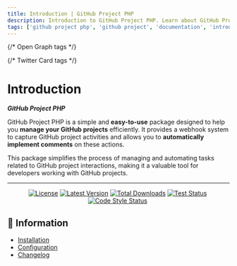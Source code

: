 ```yaml
---
title: Introduction | GitHub Project PHP
description: Introduction to GitHub Project PHP. Learn about GitHub Project PHP, its features, and how it can help you manage your GitHub projects efficiently. Get started to check out the features and functionalities of the GitHub Project PHP.
tags: ['github project php', 'github project', 'documentation', 'introduction', 'features', 'functionalities']
---
```


<head>
  <meta name="robots" content="index,follow" />
  <meta name="author" content="CSlant" />
  <link rel="canonical" href="https://docs.cslant.com/github-project-php/introduction" />
  
  {/* Open Graph tags */}
  <meta property="og:title" content="Introduction | GitHub Project PHP" />
  <meta property="og:description" content="Introduction to GitHub Project PHP. Learn about GitHub Project PHP, its features, and how it can help you manage your GitHub projects efficiently. Get starte..." />
  <meta property="og:type" content="article" />
  <meta property="og:url" content="https://docs.cslant.com/github-project-php/introduction" />
  
  {/* Twitter Card tags */}
  <meta name="twitter:card" content="summary" />
  <meta name="twitter:title" content="Introduction | GitHub Project PHP" />
  <meta name="twitter:description" content="Introduction to GitHub Project PHP. Learn about GitHub Project PHP, its features, and how it can help you manage your GitHub projects efficiently. Get starte..." />
</head>

# Introduction

**_GitHub Project PHP_** 

GitHub Project PHP is a simple and **easy-to-use** package designed to help you **manage your GitHub projects** efficiently. It provides a webhook system to capture GitHub project activities and allows you to **automatically implement comments** on these actions.

This package simplifies the process of managing and automating tasks related to GitHub project interactions, making it a valuable tool for developers working with GitHub projects.

---

<p align="center">
<a href="https://github.com/cslant/github-project-php?tab=MIT-1-ov-file"><img src="https://img.shields.io/github/license/cslant/github-project-php.svg?style=flat-square" alt="License" /></a>&nbsp;<a href="https://github.com/cslant/github-project-php/releases"><img src="https://img.shields.io/github/release/cslant/github-project-php.svg?style=flat-square" alt="Latest Version" /></a>&nbsp;<a href="https://packagist.org/packages/cslant/github-project-php"><img src="https://img.shields.io/packagist/dt/cslant/github-project-php.svg?style=flat-square" alt="Total Downloads" /></a>&nbsp;<a href="https://github.com/cslant/github-project-php/actions/workflows/setup_test.yml"><img src="https://img.shields.io/github/actions/workflow/status/cslant/github-project-php/setup_test.yml?label=tests&branch=main" alt="Test Status" /></a>&nbsp;<a href="https://github.com/cslant/github-project-php/actions/workflows/php-cs-fixer.yml"><img src="https://img.shields.io/github/actions/workflow/status/cslant/github-project-php/php-cs-fixer.yml?label=code%20style&branch=main" alt="Code Style Status" /></a>&nbsp;
</p>

## 📝 Information

- [Installation](getting-started/installation)
- [Configuration](getting-started/configuration)
- [Changelog](prologue/releases)
